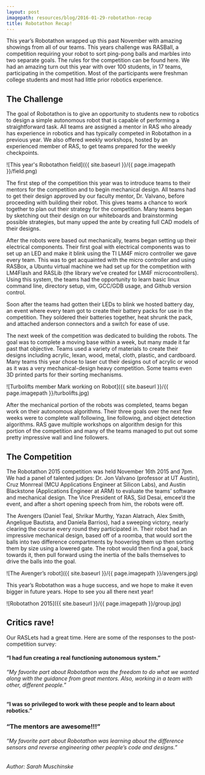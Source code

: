 ```yaml
---
layout: post
imagepath: resources/blog/2016-01-29-robotathon-recap
title: Robotathon Recap!
---
```


This year’s Robotathon wrapped up this past November with amazing showings from
all of our teams. This years challenge was RASBall, a competition requiring your
robot to sort ping-pong balls and marbles into two separate goals. The rules for
the competition can be found here. We had an amazing turn out this year with
over 100 students, in 17 teams, participating in the competition. Most of the
participants were freshman college students and most had little prior robotics
experience. 

## The Challenge

The goal of Robotathon is to give an opportunity to students new to robotics to
design a simple autonomous robot that is capable of performing a straightforward
task. All teams are assigned a mentor in RAS who already has experience in
robotics and has typically competed in Robotathon in a previous year. We also
offered weekly workshops, hosted by an experienced member of RAS, to get teams
prepared for the weekly checkpoints. 

![This year's Robotathon field]({{ site.baseurl }}/{{ page.imagepath }}/field.png)

The first step of the competition this year was to introduce teams to their
mentors for the competition and to begin mechanical design. All teams had to get
their design approved by our faculty mentor, Dr. Valvano, before proceeding with
building their robot. This gives teams a chance to work together to plan out
their strategy for the competition. Many teams began by sketching out their
design on our whiteboards and brainstorming possible strategies, but many upped
the ante by creating full CAD models of their designs. 

After the robots were based out mechanically, teams began setting up their
electrical components. Their first goal with electrical components was to set up
an LED and make it blink using the TI LM4F micro controller we gave every team.
This was to get acquainted with the micro controller and using RASBox, a Ubuntu
virtual machine we had set up for the competition with LM4Flash and RASLib (the
library we’ve created for LM4F microcontrollers). Using this system, the teams
had the opportunity to learn basic linux command line, directory setup, vim,
GCC/GDB usage, and Github version control. 

Soon after the teams had gotten their LEDs to blink we hosted battery day, an
event where every team got to create their battery packs for use in the
competition. They soldered their batteries together, heat shrunk the pack, and
attached anderson connectors and a switch for ease of use. 

The next week of the competition was dedicated to building the robots. The goal
was to complete a moving base within a week, but many made it far past that
objective. Teams used a variety of materials to create their designs including
acrylic, lexan, wood, metal, cloth, plastic, and cardboard. Many teams this year
chose to laser cut their designs out of acrylic or wood as it was a very
mechanical-design heavy competition. Some teams even 3D printed parts for their
sorting mechanisms. 

![Turbolifts member Mark working on Robot]({{ site.baseurl }}/{{ page.imagepath }}/turbolifts.jpg)

After the mechanical portion of the robots was completed, teams began work on
their autonomous algorithms. Their three goals over the next few weeks were to
complete wall following, line following, and object detection algorithms. RAS
gave multiple workshops on algorithm design for this portion of the competition
and many of the teams managed to put out some pretty impressive wall and line
followers. 

## The Competition

The Robotathon 2015 competition was held November 16th 2015 and 7pm. We had a
panel of talented judges: Dr. Jon Valvano (professor at UT Austin), Cruz
Monrreal (MCU Applications Engineer at Silicon Labs), and Austin Blackstone
(Applications Engineer at ARM) to evaluate the teams’ software and mechanical
design. The Vice President of RAS, Sid Desai, emcee’d the event, and after a
short opening speech from him, the robots were off. 

The Avengers (Daniel Teal, Shrikar Murthy, Yazan Alatrach, Alex Smith, Angelique
Bautista, and Daniela Barrios), had a sweeping victory, nearly clearing the
course every round they participated in. Their robot had an impressive
mechanical design, based off of a roomba, that would sort the balls into two
difference compartments by hoovering them up then sorting them by size using a
lowered gate. The robot would then find a goal, back towards it, then pull
forward using the inertia of the balls themselves to drive the balls into the
goal. 

![The Avenger’s robot]({{ site.baseurl }}/{{ page.imagepath }}/avengers.jpg)

This year’s Robotathon was a huge success, and we hope to make it even bigger in
future years. Hope to see you all there next year!

![Robotathon 2015]({{ site.baseurl }}/{{ page.imagepath }}/group.jpg)

## Critics rave!

Our RASLets had a great time.  Here are some of the responses to the
post-competition survey:

#### “I had fun creating a real functioning autonomous system.”

###### “My favorite part about Robotathon was the freedom to do what we wanted along with the guidance from great mentors. Also, working in a team with other, different people.”

#### “I was so privileged to work with these people and to learn about robotics.”

### “The mentors are awesome!!!”

###### “My favorite part about Robotathon was learning about the difference sensors and reverse engineering other people’s code and designs.”

###### Author: Sarah Muschinske
